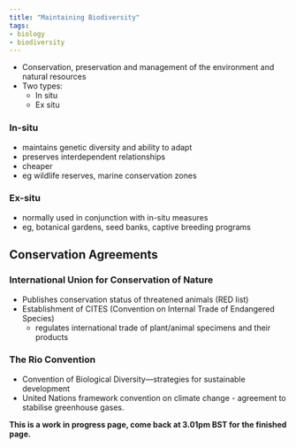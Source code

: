 ```yaml
---
title: "Maintaining Biodiversity"
tags:
- biology
- biodiversity
---
```



- Conservation, preservation and management of the environment and natural resources
- Two types:
	- In situ
	- Ex situ

### In-situ

- maintains genetic diversity and ability to adapt
- preserves interdependent relationships
- cheaper
- eg wildlife reserves, marine conservation zones

### Ex-situ

- normally used in conjunction with in-situ measures
- eg, botanical gardens, seed banks, captive breeding programs


## Conservation Agreements


### International Union for Conservation of Nature

- Publishes conservation status of threatened animals (RED list)
- Establishment of CITES (Convention on Internal Trade of Endangered Species)
	- regulates international trade of plant/animal specimens and their products

### The Rio Convention

- Convention of Biological Diversity—strategies for sustainable development
- United Nations framework convention on climate change - agreement to stabilise greenhouse gases.

**This is a work in progress page, come back at 3.01pm BST for the finished page.**